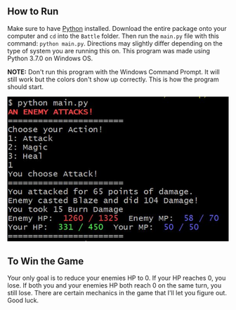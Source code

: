 ## How to Run 

Make sure to have [Python](https://www.python.org/) installed. Download the entire package onto your computer and `cd` into the `Battle` folder. Then run the `main.py` file with this command: `python main.py`. Directions may slightly differ depending on the type of system you are running this on. This program was made using Python 3.7.0 on Windows OS.

**NOTE:** Don't run this program with the Windows Command Prompt. It will still work but the colors don't show up correctly. This is how the program should start.

<img src = "assets/right.JPG">


## To Win the Game
Your only goal is to reduce your enemies HP to 0. If your HP reaches 0, you lose. If both you and your enemies HP both reach 0 on the same turn, you still lose. There are certain mechanics in the game that I'll let you figure out. Good luck.

